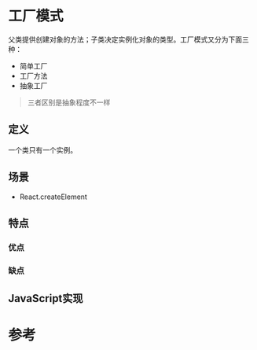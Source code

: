# 工厂模式
父类提供创建对象的方法；子类决定实例化对象的类型。工厂模式又分为下面三种：
- 简单工厂
- 工厂方法
- 抽象工厂
> 三者区别是抽象程度不一样
## 定义
一个类只有一个实例。
## 场景
- React.createElement
## 特点

### 优点

### 缺点

## JavaScript实现


# 参考